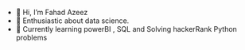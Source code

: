 - 👋 Hi, I’m Fahad Azeez
- 👀 Enthusiastic about data science.
- 🌱 Currently learning powerBI , SQL and Solving hackerRank Python problems
  

<!---
fahadazeez1/fahadazeez1 is a ✨ special ✨ repository because its `README.md` (this file) appears on your GitHub profile.
You can click the Preview link to take a look at your changes.
--->
